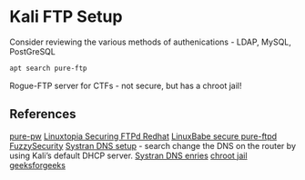 # Kali FTP Setup


Consider reviewing the various methods of authenications - LDAP, MySQL, PostGreSQL 
```bash
apt search pure-ftp
```

Rogue-FTP server for CTFs - not secure, but has a chroot jail!



## References

[pure-pw](https://linux.die.net/man/8/pure-pw)
[Linuxtopia Securing FTPd Redhat](https://www.linuxtopia.org/online_books/linux_system_administration/securing_and_optimizing_linux/ftpd.html)
[LinuxBabe secure pure-ftpd](https://www.linuxbabe.com/ubuntu/secure-ftp-server-pure-ftpd) 
[FuzzySecurity](https://fuzzysecurity.com/tutorials/1.html)
[Systran DNS setup](https://www.systranbox.com/how-to-set-up-a-dns-server-in-linux/) - search change the DNS on the router by using Kali’s default DHCP server.
[Systran DNS enries](https://www.systranbox.com/how-to-add-dns-entry-in-kali-linux/)
[chroot jail geeksforgeeks](https://www.geeksforgeeks.org/linux-virtualization-using-chroot-jail/)